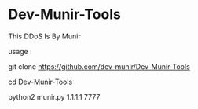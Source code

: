 # Dev-Munir-Tools
This DDoS Is By Munir

usage :

git clone https://github.com/dev-munir/Dev-Munir-Tools

cd Dev-Munir-Tools

python2 munir.py 1.1.1.1 7777
